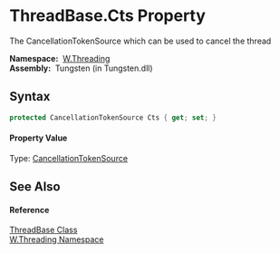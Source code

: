 ThreadBase.Cts Property
=======================
  The CancellationTokenSource which can be used to cancel the thread

  **Namespace:**  [W.Threading][1]  
  **Assembly:**  Tungsten (in Tungsten.dll)

Syntax
------

```csharp
protected CancellationTokenSource Cts { get; set; }
```

#### Property Value
Type: [CancellationTokenSource][2]

See Also
--------

#### Reference
[ThreadBase Class][3]  
[W.Threading Namespace][1]  

[1]: ../README.md
[2]: http://msdn.microsoft.com/en-us/library/dd321629
[3]: README.md
